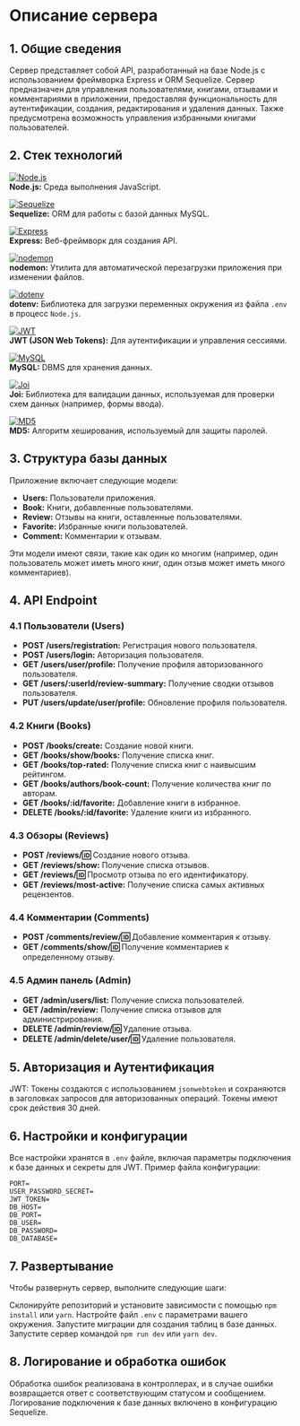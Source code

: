 # Описание сервера

## 1. Общие сведения

Сервер представляет собой API, разработанный на базе Node.js с использованием фреймворка Express и ORM Sequelize. Сервер предназначен для управления пользователями, книгами, отзывами и комментариями в приложении, предоставляя функциональность для аутентификации, создания, редактирования и удаления данных. Также предусмотрена возможность управления избранными книгами пользователей.

## 2. Стек технологий

[![Node.js](https://img.shields.io/badge/Node.js-339933?style=for-the-badge&logo=node.js&logoColor=white)](https://nodejs.org)  
**Node.js:** Среда выполнения JavaScript.

[![Sequelize](https://img.shields.io/badge/Sequelize-52B0E7?style=for-the-badge&logo=sequelize&logoColor=white)](https://sequelize.org)  
**Sequelize:** ORM для работы с базой данных MySQL.

[![Express](https://img.shields.io/badge/Express.js-000000?style=for-the-badge&logo=express&logoColor=white)](https://expressjs.com)  
**Express:** Веб-фреймворк для создания API.

[![nodemon](https://img.shields.io/badge/nodemon-76D04B?style=for-the-badge&logo=nodemon&logoColor=white)](https://nodemon.io)  
**nodemon:** Утилита для автоматической перезагрузки приложения при изменении файлов.

[![dotenv](https://img.shields.io/badge/dotenv-1F3F4F?style=for-the-badge&logo=npm&logoColor=white)](https://www.npmjs.com/package/dotenv)  
**dotenv:** Библиотека для загрузки переменных окружения из файла `.env` в процесс `Node.js`.

[![JWT](https://img.shields.io/badge/JSON%20Web%20Tokens-000000?style=for-the-badge&logo=json-web-tokens&logoColor=white)](https://jwt.io)  
**JWT (JSON Web Tokens):** Для аутентификации и управления сессиями.

[![MySQL](https://img.shields.io/badge/MySQL-4479A1?style=for-the-badge&logo=mysql&logoColor=white)](https://www.mysql.com)  
**MySQL:** DBMS для хранения данных.

[![Joi](https://img.shields.io/badge/Joi-5D5D5D?style=for-the-badge&logo=joi&logoColor=white)](https://joi.dev)  
**Joi:** Библиотека для валидации данных, используемая для проверки схем данных (например, формы ввода).

[![MD5](https://img.shields.io/badge/MD5-000000?style=for-the-badge&logo=md5&logoColor=white)](https://www.npmjs.com/package/md5)  
**MD5:** Алгоритм хеширования, используемый для защиты паролей.

## 3. Структура базы данных

Приложение включает следующие модели:

- **Users:** Пользователи приложения.
- **Book:** Книги, добавленные пользователями.
- **Review:** Отзывы на книги, оставленные пользователями.
- **Favorite:** Избранные книги пользователей.
- **Comment:** Комментарии к отзывам.

Эти модели имеют связи, такие как один ко многим (например, один пользователь может иметь много книг, один отзыв может иметь много комментариев).

## 4. API Endpoint

### 4.1 Пользователи (Users)

- **POST /users/registration:** Регистрация нового пользователя.
- **POST /users/login:** Авторизация пользователя.
- **GET /users/user/profile:** Получение профиля авторизованного пользователя.
- **GET /users/:userId/review-summary:** Получение сводки отзывов пользователя.
- **PUT /users/update/user/profile:** Обновление профиля пользователя.

### 4.2 Книги (Books)

- **POST /books/create:** Создание новой книги.
- **GET /books/show/books:** Получение списка книг.
- **GET /books/top-rated:** Получение списка книг с наивысшим рейтингом.
- **GET /books/authors/book-count:** Получение количества книг по авторам.
- **GET /books/:id/favorite:** Добавление книги в избранное.
- **DELETE /books/:id/favorite:** Удаление книги из избранного.

### 4.3 Обзоры (Reviews)

- **POST /reviews/:id:** Создание нового отзыва.
- **GET /reviews/show:** Получение списка отзывов.
- **GET /reviews/:id:** Просмотр отзыва по его идентификатору.
- **GET /reviews/most-active:** Получение списка самых активных рецензентов.

### 4.4 Комментарии (Comments)

- **POST /comments/review/:id:** Добавление комментария к отзыву.
- **GET /comments/show/:id:** Получение комментариев к определенному отзыву.

### 4.5 Админ панель (Admin)

- **GET /admin/users/list:** Получение списка пользователей.
- **GET /admin/review:** Получение списка отзывов для администрирования.
- **DELETE /admin/review/:id:** Удаление отзыва.
- **DELETE /admin/delete/user/:id:** Удаление пользователя.

## 5. Авторизация и Аутентификация

JWT: Токены создаются с использованием `jsonwebtoken` и сохраняются в заголовках запросов для авторизованных операций. Токены имеют срок действия 30 дней.

## 6. Настройки и конфигурации

Все настройки хранятся в `.env` файле, включая параметры подключения к базе данных и секреты для JWT. Пример файла конфигурации:

```plaintext
PORT=
USER_PASSWORD_SECRET=
JWT_TOKEN=
DB_HOST=
DB_PORT=
DB_USER=
DB_PASSWORD=
DB_DATABASE=
```

## 7. Развертывание

Чтобы развернуть сервер, выполните следующие шаги:

Склонируйте репозиторий и установите зависимости с помощью `npm install` или `yarn`.
Настройте файл `.env` с параметрами вашего окружения.
Запустите миграции для создания таблиц в базе данных.
Запустите сервер командой `npm run dev` или `yarn dev`.

## 8. Логирование и обработка ошибок

Обработка ошибок реализована в контроллерах, и в случае ошибки возвращается ответ с соответствующим статусом и сообщением. Логирование подключения к базе данных включено в конфигурацию Sequelize.

